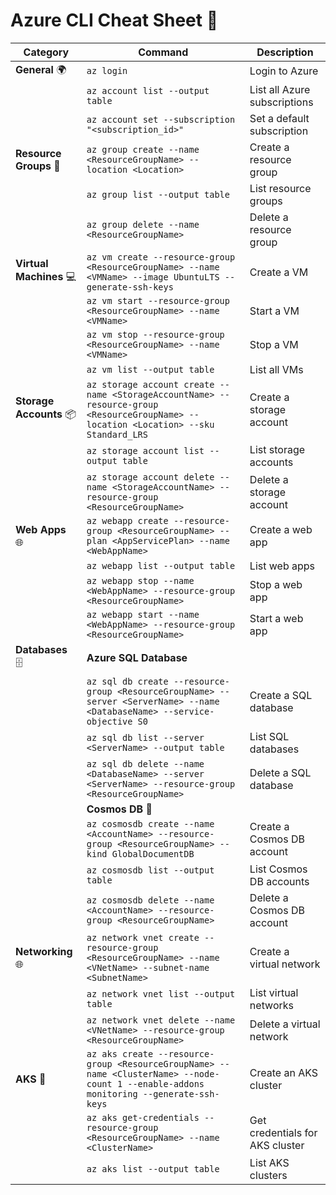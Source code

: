 # Azure CLI Cheat Sheet 🚀

| Category            | Command                                                                                   | Description                                           |
|---------------------|-------------------------------------------------------------------------------------------|-------------------------------------------------------|
| **General** 🌍      | `az login`                                                                                | Login to Azure                                        |
|                     | `az account list --output table`                                                          | List all Azure subscriptions                          |
|                     | `az account set --subscription "<subscription_id>"`                                       | Set a default subscription                           |
| **Resource Groups** 📁 | `az group create --name <ResourceGroupName> --location <Location>`                        | Create a resource group                               |
|                     | `az group list --output table`                                                            | List resource groups                                  |
|                     | `az group delete --name <ResourceGroupName>`                                              | Delete a resource group                               |
| **Virtual Machines** 💻 | `az vm create --resource-group <ResourceGroupName> --name <VMName> --image UbuntuLTS --generate-ssh-keys` | Create a VM |
|                     | `az vm start --resource-group <ResourceGroupName> --name <VMName>`                        | Start a VM                                            |
|                     | `az vm stop --resource-group <ResourceGroupName> --name <VMName>`                         | Stop a VM                                             |
|                     | `az vm list --output table`                                                               | List all VMs                                          |
| **Storage Accounts** 📦 | `az storage account create --name <StorageAccountName> --resource-group <ResourceGroupName> --location <Location> --sku Standard_LRS` | Create a storage account |
|                     | `az storage account list --output table`                                                  | List storage accounts                                 |
|                     | `az storage account delete --name <StorageAccountName> --resource-group <ResourceGroupName>` | Delete a storage account |
| **Web Apps** 🌐      | `az webapp create --resource-group <ResourceGroupName> --plan <AppServicePlan> --name <WebAppName>` | Create a web app |
|                     | `az webapp list --output table`                                                           | List web apps                                         |
|                     | `az webapp stop --name <WebAppName> --resource-group <ResourceGroupName>`                 | Stop a web app                                        |
|                     | `az webapp start --name <WebAppName> --resource-group <ResourceGroupName>`                | Start a web app                                       |
| **Databases** 🗄️     | **Azure SQL Database**                                                                    |                                                       |
|                     | `az sql db create --resource-group <ResourceGroupName> --server <ServerName> --name <DatabaseName> --service-objective S0` | Create a SQL database |
|                     | `az sql db list --server <ServerName> --output table`                                     | List SQL databases                                    |
|                     | `az sql db delete --name <DatabaseName> --server <ServerName> --resource-group <ResourceGroupName>` | Delete a SQL database |
|                     | **Cosmos DB** 🌌                                                                           |                                                       |
|                     | `az cosmosdb create --name <AccountName> --resource-group <ResourceGroupName> --kind GlobalDocumentDB` | Create a Cosmos DB account |
|                     | `az cosmosdb list --output table`                                                         | List Cosmos DB accounts                               |
|                     | `az cosmosdb delete --name <AccountName> --resource-group <ResourceGroupName>`            | Delete a Cosmos DB account                            |
| **Networking** 🌐    | `az network vnet create --resource-group <ResourceGroupName> --name <VNetName> --subnet-name <SubnetName>` | Create a virtual network |
|                     | `az network vnet list --output table`                                                     | List virtual networks                                 |
|                     | `az network vnet delete --name <VNetName> --resource-group <ResourceGroupName>`           | Delete a virtual network                              |
| **AKS** 🚢           | `az aks create --resource-group <ResourceGroupName> --name <ClusterName> --node-count 1 --enable-addons monitoring --generate-ssh-keys` | Create an AKS cluster |
|                     | `az aks get-credentials --resource-group <ResourceGroupName> --name <ClusterName>`        | Get credentials for AKS cluster                       |
|                     | `az aks list --output table`                                                              | List AKS clusters                                     |